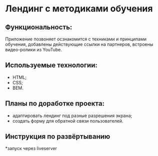 # Лендинг с методиками обучения
## Функциональность:
Приложение позвоняет осзнакомится с техниками и принципами обучения, добавлены действующие ссылки на партнеров, встроены видео-ролики из YouTube.

## Используемые технологии:

- HTML;
- CSS;
- BEM.

## Планы по доработке проекта:

- адаптировать лендинг под разные разрешения экрана;
- создать форму для обратной связи пользователей.

## Инструкция по развёртыванию
*запуск через liveserver

